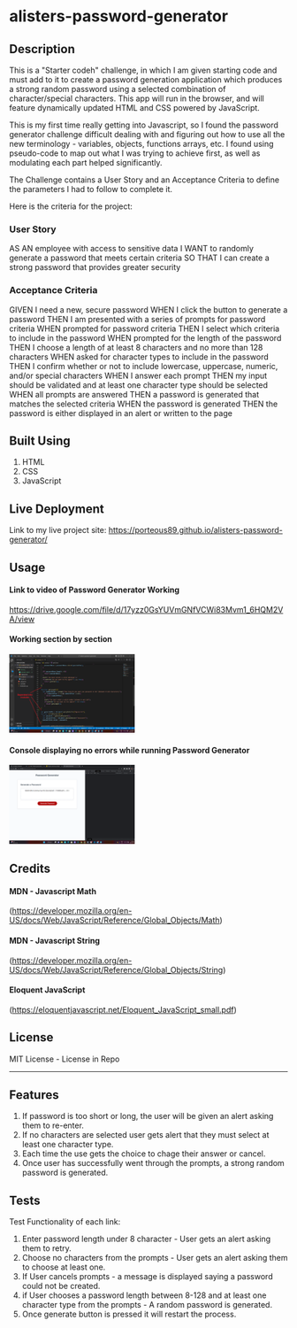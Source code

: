 # alisters-password-generator

## Description

This is a "Starter codeh" challenge, in which I am given starting code and must add to it to create a password generation application which produces a strong random password using a selected combination of character/special characters. This app will run in the browser, and will feature dynamically updated HTML and CSS powered by JavaScript.

This is my first time really getting into Javascript, so I found the password generator challenge difficult dealing with and figuring out how to use all the new terminology - variables, objects, functions arrays, etc. I found using pseudo-code to map out what I was trying to achieve first, as well as modulating each part helped significantly.

The Challenge contains a User Story and an Acceptance Criteria to define the parameters I had to follow to complete it.

Here is the criteria for the project:

### User Story
AS AN employee with access to sensitive data
I WANT to randomly generate a password that meets certain criteria
SO THAT I can create a strong password that provides greater security

### Acceptance Criteria 
GIVEN I need a new, secure password
WHEN I click the button to generate a password
THEN I am presented with a series of prompts for password criteria
WHEN prompted for password criteria
THEN I select which criteria to include in the password
WHEN prompted for the length of the password
THEN I choose a length of at least 8 characters and no more than 128 characters
WHEN asked for character types to include in the password
THEN I confirm whether or not to include lowercase, uppercase, numeric, and/or special characters
WHEN I answer each prompt
THEN my input should be validated and at least one character type should be selected
WHEN all prompts are answered
THEN a password is generated that matches the selected criteria
WHEN the password is generated
THEN the password is either displayed in an alert or written to the page


## Built Using

1. HTML
2. CSS
3. JavaScript

## Live Deployment

Link to my live project site: https://porteous89.github.io/alisters-password-generator/

## Usage

#### Link to video of Password Generator Working
https://drive.google.com/file/d/17yzz0GsYUVmGNfVCWi83Mvm1_6HQM2VA/view

#### Working section by section
<img src="Develop\assets\Working-section-by-section.png" width= 45% >

#### Console displaying no errors while running Password Generator
<img src="Develop\assets\console-noErrors.png" width= 45% >



## Credits

#### MDN - Javascript Math
(https://developer.mozilla.org/en-US/docs/Web/JavaScript/Reference/Global_Objects/Math)

#### MDN - Javascript String
(https://developer.mozilla.org/en-US/docs/Web/JavaScript/Reference/Global_Objects/String)

#### Eloquent JavaScript
(https://eloquentjavascript.net/Eloquent_JavaScript_small.pdf)


## License

MIT License - License in Repo

---

## Features

1. If password is too short or long, the user will be given an alert asking them to re-enter.
2. If no characters are selected user gets alert that they must select at least one character type.
3. Each time the use gets the choice to chage their answer or cancel.
4. Once user has successfully went through the prompts, a strong random password is generated.

## Tests

Test Functionality of each link:

1. Enter password length under 8 character - User gets an alert asking them to retry.
2. Choose no characters from the prompts - User gets an alert asking them to choose at least one.
3. If User cancels prompts - a message is displayed saying a password could not be created.
4. if User chooses a password length between 8-128 and at least one character type from the prompts - A random password is generated.
5. Once generate button is pressed it will restart the process.
